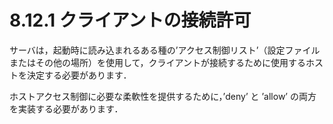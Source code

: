 # 8.12.1 クライアントの接続許可

サーバは，起動時に読み込まれるある種の’アクセス制御リスト’（設定ファイルまたはその他の場所）を使用して，クライアントが接続するために使用するホストを決定する必要があります．

ホストアクセス制御に必要な柔軟性を提供するために，’deny’ と ’allow’ の両方を実装する必要があります．

